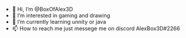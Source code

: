 - 👋 Hi, I’m @BoxOfAlex3D
- 👀 I’m interested in gaming and drawing
- 🌱 I’m currently learning unnity or java
- 📫 How to reach me just messege me on discord AlexBox3D#2266
<!---
BoxOfAlex3D/BoxOfAlex3D is a ✨ special ✨ repository because its `README.md` (this file) appears on your GitHub profile.
You can click the Preview link to take a look at your changes.
--->
